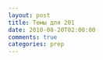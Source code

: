 ```yaml
---
layout: post
title: Темы для 201
date: 2010-08-20T02:00:00
comments: true
categories: prep
---
```



